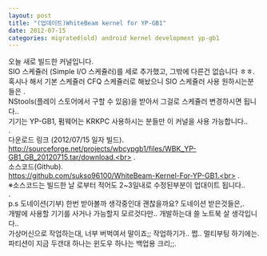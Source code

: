 ```yaml
---
layout: post
title: "(업데이트)WhiteBeam kernel for YP-GB1"
date: 2012-07-15
categories: migrated(old) android kernel development yp-gb1
---
```


오늘 새로 빌드한 커널입니다.<br>
SIO 스케쥴러 (Simple I/O 스케쥴러)를 세로 추가했고, 그밖에 다른건 없습니다 ㅎㅎ.<br>
혹시나 해서 기본 스케쥴러 CFQ 스케쥴러로 해놨으니 SIO 스케쥴러 사용 원하시는분들은 .<br>
NStools(플레이 스토어에서 구할 수 있음)을 받아서 그걸로 스케쥴러 변경하시면 됩니다..<br>
기기는 YP-GB1, 펌웨어는 KRKPC 사용하시는 분들만 이 커널을 사용 가능합니다..<br>
.<br>
다운로드 링크 (2012/07/15 일자 빌드).<br>
http://sourceforge.net/projects/wbcypgb1/files/WBK_YP-GB1_GB_20120715.tar/download.<br>
.<br>
소스코드(Github).<br>
https://github.com/sukso96100/WhiteBeam-Kernel-For-YP-GB1.<br>
.<br>
※소스코드는 빌드한 날 로부터 적어도 2~3일내로 수정된부분이 업대이트 됩니다..<br>
.<br>
p.s 도네이션(기부) 한번 받아볼까 생각중인대 괜찮을까요? 도네이션 받은것들은,.<br>
개발에 사용할 기기를 사거나 가능할지 모르것다만.. 개발하는대 쓸 노트북 살 생각입니다..<br>
가상머신으로 작업하는대, 너부 버벅여서 말이죠;; 작업하기가.. 쩝.. 멀티부팅 하기에는.<br>
파티션이 지금 두갠대 하나는 윈도우 하나는 백업용 크리;;.<br>

